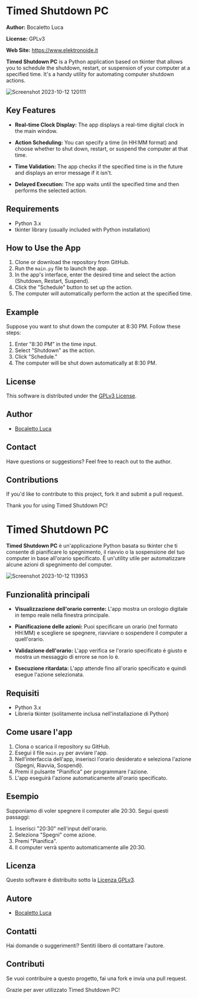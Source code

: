 # Timed Shutdown PC

**Author:** Bocaletto Luca

**License:** GPLv3

**Web Site:** https://www.elektronoide.it

**Timed Shutdown PC** is a Python application based on tkinter that allows you to schedule the shutdown, restart, or suspension of your computer at a specified time. It's a handy utility for automating computer shutdown actions.

![Screenshot 2023-10-12 120111](https://github.com/elektronoide/Timed-Shutdown-PC/assets/134635227/99b10534-34ae-4bdd-8701-fad258faceef)

## Key Features

- **Real-time Clock Display:** The app displays a real-time digital clock in the main window.

- **Action Scheduling:** You can specify a time (in HH:MM format) and choose whether to shut down, restart, or suspend the computer at that time.

- **Time Validation:** The app checks if the specified time is in the future and displays an error message if it isn't.

- **Delayed Execution:** The app waits until the specified time and then performs the selected action.

## Requirements

- Python 3.x
- tkinter library (usually included with Python installation)

## How to Use the App

1. Clone or download the repository from GitHub.
2. Run the `main.py` file to launch the app.
3. In the app's interface, enter the desired time and select the action (Shutdown, Restart, Suspend).
4. Click the "Schedule" button to set up the action.
5. The computer will automatically perform the action at the specified time.

## Example

Suppose you want to shut down the computer at 8:30 PM. Follow these steps:

1. Enter "8:30 PM" in the time input.
2. Select "Shutdown" as the action.
3. Click "Schedule."
4. The computer will be shut down automatically at 8:30 PM.

## License

This software is distributed under the [GPLv3 License](LICENSE).

## Author

- [Bocaletto Luca](https://github.com/elektronoide)

## Contact

Have questions or suggestions? Feel free to reach out to the author.

## Contributions

If you'd like to contribute to this project, fork it and submit a pull request.

Thank you for using Timed Shutdown PC!

# Timed Shutdown PC

**Timed Shutdown PC** è un'applicazione Python basata su tkinter che ti consente di pianificare lo spegnimento, il riavvio o la sospensione del tuo computer in base all'orario specificato. È un'utility utile per automatizzare alcune azioni di spegnimento del computer.

![Screenshot 2023-10-12 113953](https://github.com/elektronoide/Timed-Shutdown-PC/assets/134635227/3e820e0e-766a-4f37-8fa2-c6dc912b57d4)

## Funzionalità principali

- **Visualizzazione dell'orario corrente:** L'app mostra un orologio digitale in tempo reale nella finestra principale.

- **Pianificazione delle azioni:** Puoi specificare un orario (nel formato HH:MM) e scegliere se spegnere, riavviare o sospendere il computer a quell'orario.

- **Validazione dell'orario:** L'app verifica se l'orario specificato è giusto e mostra un messaggio di errore se non lo è.

- **Esecuzione ritardata:** L'app attende fino all'orario specificato e quindi esegue l'azione selezionata.

## Requisiti

- Python 3.x
- Libreria tkinter (solitamente inclusa nell'installazione di Python)

## Come usare l'app

1. Clona o scarica il repository su GitHub.
2. Esegui il file `main.py` per avviare l'app.
3. Nell'interfaccia dell'app, inserisci l'orario desiderato e seleziona l'azione (Spegni, Riavvia, Sospendi).
4. Premi il pulsante "Pianifica" per programmare l'azione.
5. L'app eseguirà l'azione automaticamente all'orario specificato.

## Esempio

Supponiamo di voler spegnere il computer alle 20:30. Segui questi passaggi:

1. Inserisci "20:30" nell'input dell'orario.
2. Seleziona "Spegni" come azione.
3. Premi "Pianifica".
4. Il computer verrà spento automaticamente alle 20:30.

## Licenza

Questo software è distribuito sotto la [Licenza GPLv3](LICENSE).

## Autore

- [Bocaletto Luca](https://github.com/elektronoide)

## Contatti

Hai domande o suggerimenti? Sentiti libero di contattare l'autore.

## Contributi

Se vuoi contribuire a questo progetto, fai una fork e invia una pull request.

Grazie per aver utilizzato Timed Shutdown PC!
